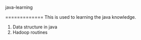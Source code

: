 java-learning

=============
This is used to learning the java knowledge.
1. Data structure in java
2. Hadoop routines
